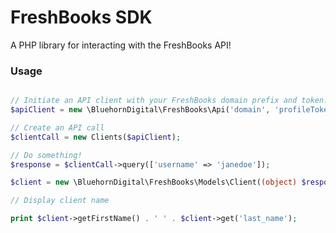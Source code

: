 # FreshBooks SDK

A PHP library for interacting with the FreshBooks API!

### Usage

````php

// Initiate an API client with your FreshBooks domain prefix and token.
$apiClient = new \BluehornDigital\FreshBooks\Api('domain', 'profileToken');

// Create an API call
$clientCall = new Clients($apiClient);

// Do something!
$response = $clientCall->query(['username' => 'janedoe']);

$client = new \BluehornDigital\FreshBooks\Models\Client((object) $response['clients']['client']);

// Display client name

print $client->getFirstName() . ' ' . $client->get('last_name');

````
